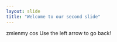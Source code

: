 ```yaml
---
layout: slide 
title: "Welcome to our second slide"
---
```

zmienmy cos
Use the left arrow to go back!
